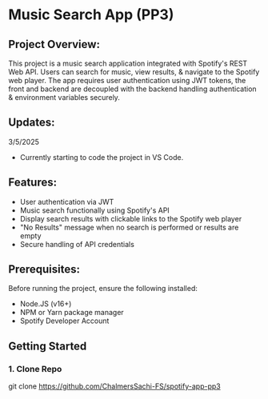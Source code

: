 # Music Search App (PP3)

## Project Overview:

This project is a music search application integrated with Spotify's REST Web API. Users can search for music, view results, & navigate to the Spotify web player.
The app requires user authentication using JWT tokens, the front and backend are decoupled with the backend handling authentication & environment variables securely.

## Updates:

3/5/2025

- Currently starting to code the project in VS Code.

## Features:

- User authentication via JWT
- Music search functionally using Spotify's API
- Display search results with clickable links to the Spotify web player
- "No Results" message when no search is performed or results are empty
- Secure handling of API credentials

## Prerequisites:

Before running the project, ensure the following installed:

- Node.JS (v16+)
- NPM or Yarn package manager
- Spotify Developer Account

## Getting Started

### 1. Clone Repo

git clone https://github.com/ChalmersSachi-FS/spotify-app-pp3
